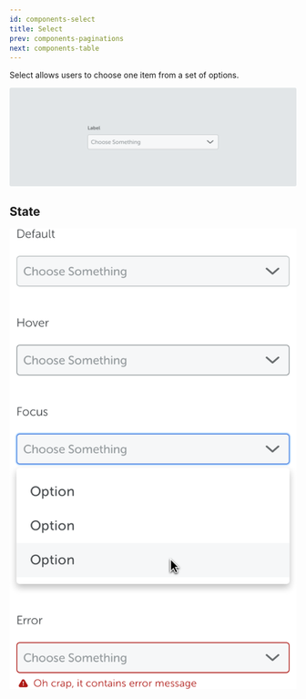```yaml
---
id: components-select
title: Select
prev: components-paginations
next: components-table
---
```


<text-primary>

Select allows users to choose one item from a set of options.

</text-primary>

![select/img-1](../../assets/images/design/components/select/img-1.png)

## State

<md-row>
<md-col md="6">

![select/select-img](../../assets/images/design/components/select/select-img.png)

</md-col>
</md-row>
